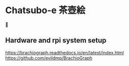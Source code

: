 # Chatsubo-e 茶壺絵

🍵

## Hardware and rpi system setup
https://brachiograph.readthedocs.io/en/latest/index.html
https://github.com/evildmp/BrachioGraph
